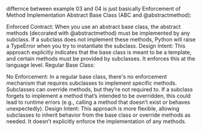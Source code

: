 


                                                                                                                                                                                                                                                    

differnce between example 03 and 04 is just basically Enforcement of Method Implementation
Abstract Base Class (ABC and @abstractmethod):

Enforced Contract: When you use an abstract base class, the abstract methods (decorated with @abstractmethod) must be implemented by any subclass. If a subclass does not implement these methods, Python will raise a TypeError when you try to instantiate the subclass.
Design Intent: This approach explicitly indicates that the base class is meant to be a template, and certain methods must be provided by subclasses. It enforces this at the language level.
Regular Base Class:

No Enforcement: In a regular base class, there's no enforcement mechanism that requires subclasses to implement specific methods. Subclasses can override methods, but they’re not required to. If a subclass forgets to implement a method that’s intended to be overridden, this could lead to runtime errors (e.g., calling a method that doesn’t exist or behaves unexpectedly).
Design Intent: This approach is more flexible, allowing subclasses to inherit behavior from the base class or override methods as needed. It doesn’t explicitly enforce the implementation of any methods.




